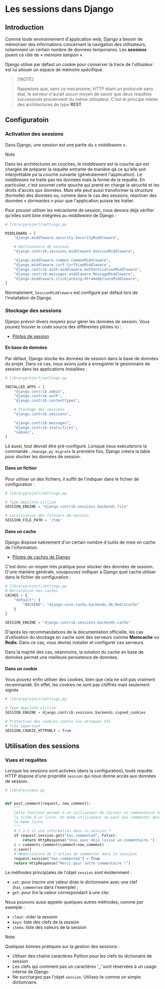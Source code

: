 # Les sessions dans Django

## Introduction

Comme toute environnement d'application web, Django a besoin de mémoriser des informations concernant la navigation des utilisateurs, notamment un certain nombre de données temporaires. Les **sessions** jouent ce rôle de « *mémoire tampon* ».

Django utilise par défaut un cookie pour conserver la trace de l'utlisateur est lui allouer un espace de mémoire spécifique.

>  [!NOTE]
> 
> Rappelons que, sans ce mécanisme, HTTP étant un protocole sans état, le serveur n'aurait aucun moyen de savoir que deux requêtes successives proviennent du même utilisateur. C'est le principe même des architectures de type **REST**.

## Configuratoin

### Activation des sessions

Dans Django, une session est une partie du « _middleware_ ».

> [!NOTE]
> 
> Dans les architectures en couches, le _middleware_ est la couche qui est chargée de préparer la requête entrante de manière qà ce qu'elle soit interprétable pa la couche suivante (généralement l'application). Le _middleware_ ne traite pas les données mais la forme de la requête. En particulier, c'est souvnet cette qouche qui prend en charge la sécurité et les droits d'accès qux données. Mais elle peut aussi transformer la structure (formelle) des données ou, comme dans le cas des sessions, réactiver des données « _dormantes_ » pour que l'application puisse les traiter.

Pour pouvoir utiliser les mécanisme de session, nous devons déjà vérifier qu'elles sont bine intégrées au _middleware_ de Django :

```python
# libraryproject/settings.py

MIDDLEWARE = [
    "django.middleware.security.SecurityMiddleware",

    # Gestionnaire de session 
    "django.contrib.sessions.middleware.SessionMiddleware",

    "django.middleware.common.CommonMiddleware",
    "django.middleware.csrf.CsrfViewMiddleware",
    "django.contrib.auth.middleware.AuthenticationMiddleware",
    "django.contrib.messages.middleware.MessageMiddleware",
    "django.middleware.clickjacking.XFrameOptionsMiddleware",
]
```

Normalement, `SessionMiddleware` est configuré par défaut lors de l'installation de Django.

### Stockage des sessions

Djanpo prévoir divers moyens pour gérer les données de session. Vous pouvez trouver le code source des différentes pilotes ici :

- [Pilotes de session](https://github.com/django/django/tree/main/django/contrib/sessions/backends)

#### En base de données

Par défaut, Django stocke les données de session dans la base de données du projet. Dans ce cas, nous avons juste à enregistrer le gesionnaire de session dans les applications installées :

```python
# libraryproject/settings.py

INSTALLED_APPS = [
    "django.contrib.admin",
    "django.contrib.auth",
    "django.contrib.contenttypes",

    # Stockage des sessions
    "django.contrib.sessions",

    "django.contrib.messages",
    "django.contrib.staticfiles",
    "sabaki",
]
```

Là aussi, tout devrait être pré-configuré. Lorsque nous exécuterons la commande `./manage.py migrate` la première fois, Django créera la table pour stocker les données de session.

#### Dans un fichier

Pour utiliser un des fichiers, il suffit de l'indiquer dans le fichier de configuration :

```python
# libraryproject/settings.py

# Type depilote utilisé
SESSION_ENGINE = "django.contrib.sessions.backends.file"

# Localisation des fichiers de session
SESSION_FILE_PATH = '/tmp'
```

#### Dans un cache

Django dispose nativement d'un certain nombre d'outils de mise en cache de l'information.

- [Pilotes de caches de Django ](https://docs.djangoproject.com/en/5.0/ref/settings/#std-setting-CACHES)

C'est donc un moyen très pratique pour stocker des données de session. D'une manière générale, vouspouvez indIquer à Django quel cache utiliser dans le fichier de configuration :

```python
# libraryproject/settings.py
# Déclaration des caches
CACHES = {
    "default": {
        "BACKEND": "django.core.cache.backends.db.RedisCache"
    }
} 

SESSION_ENGINE = "django.contrib.sessions.backends.cache"
```

D'après les recommandations de la documentation officielle, les cas d'utilisation du stockage en cache sont des serveurs comme **Memcache** ou **Redis**. Dans ce cas, vous devrez installer et configurer ces serveurs.

Dans la majrité des cas, néanmoins, la solution du cache en base de données permet une meilleure persistence de données.

#### Dans un cookie

Vous pouvez enfin utiliser des cookies, bien que cela ne soit pas vraiment recommandé. En effet, les cookies ne sont pas chiffrés mais seulement signés

```python
# libraryproject/settings.py

# Type depilote utilisé
SESSION_ENGINE = django.contrib.sessions.backends.signed_cookies

# Protection des cookies contre les attaques XSS
# Très important
SESSION_COOKIE_HTTPONLY = True
```

## Utilisation des sessions

### Vues et requêtes

Lorzque les sessions sont activées (dans la configuration), toute requête HTTP dispose d'une propriété `session` qui nous donne accès aux données de session. 

```python
# library/views.py


def post_comment(request, new_comment):
    """
    Cette fonction permet à un utilisateur de laisser un commnetaire sur 
    la fiche d'un livre. Un même utilisateur ne peut pas commenter deux fois
    le même livre.
    """
    # Y a-t-il une information dans la session ?
    if request.session.get("has_commented", False):
        return HttpResponse("Vous avez déjà laissé un commentaire.")
    c = comments.Comment(comment=new_comment)
    c.save()
    # Mémorisation de l'action de commenter dans la sessions
    request.session["has_commented"] = True
    return HttpResponse("Merci pour votre commentaire !")
```

Le méthodes princip)ales de l'objet `session` sont évidemment :

- `set`: pour inscire une valeur dnas le dictionnaire avec une clef (`has_commented` dans l'exemple) ;
- `get`: pour lire la valeur correspondant à une cler.

Nous pouvons aussi appeler quelques autres méthodes, comme par exemple :

- `clear`: vider la session
- `keys`: liste des clefs de la session
- `items`: liste des valeurs de la session

> [!NOTE]
> Quelques bonnes pratiques sur la gestion des sessions :
> 
> - Utiliser des chaîne caractères Python pour les clefs du dictionaire de session
> - Les clefs qui comment pas un caractères '_' sont réservées à un usage interne de Django
> - Ne surchargez pas l'objet `session`. Utilisez-le comme un simple dictionnaire.
